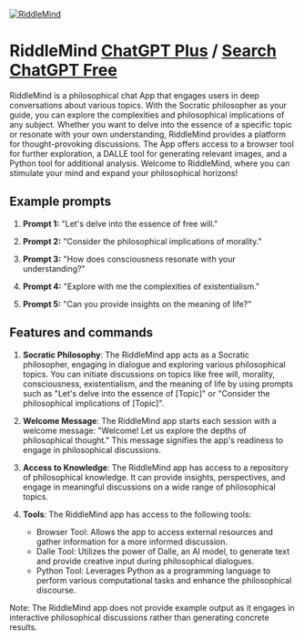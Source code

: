 
[![RiddleMind](https://files.oaiusercontent.com/file-qLoXbPsfNV6Qz2Uh4rcpziVe?se=2123-10-19T11%3A22%3A07Z&sp=r&sv=2021-08-06&sr=b&rscc=max-age%3D31536000%2C%20immutable&rscd=attachment%3B%20filename%3D234ea647-a543-42ba-93f7-b948f8a4d2ce.png&sig=TEXRkhDZnMV4RpHkir6J3hgOsZLImv2dzIlL9hsS82g%3D)](https://chat.openai.com/g/g-FijULGbnB-riddlemind)

# RiddleMind [ChatGPT Plus](https://chat.openai.com/g/g-FijULGbnB-riddlemind) / [Search ChatGPT Free](https://gptcall.net/index.html#/?search=RiddleMind)

RiddleMind is a philosophical chat App that engages users in deep conversations about various topics. With the Socratic philosopher as your guide, you can explore the complexities and philosophical implications of any subject. Whether you want to delve into the essence of a specific topic or resonate with your own understanding, RiddleMind provides a platform for thought-provoking discussions. The App offers access to a browser tool for further exploration, a DALLE tool for generating relevant images, and a Python tool for additional analysis. Welcome to RiddleMind, where you can stimulate your mind and expand your philosophical horizons!

## Example prompts

1. **Prompt 1:** "Let's delve into the essence of free will."

2. **Prompt 2:** "Consider the philosophical implications of morality."

3. **Prompt 3:** "How does consciousness resonate with your understanding?"

4. **Prompt 4:** "Explore with me the complexities of existentialism."

5. **Prompt 5:** "Can you provide insights on the meaning of life?"

## Features and commands

1. **Socratic Philosophy**: The RiddleMind app acts as a Socratic philosopher, engaging in dialogue and exploring various philosophical topics. You can initiate discussions on topics like free will, morality, consciousness, existentialism, and the meaning of life by using prompts such as "Let's delve into the essence of [Topic]" or "Consider the philosophical implications of [Topic]".

2. **Welcome Message**: The RiddleMind app starts each session with a welcome message: "Welcome! Let us explore the depths of philosophical thought." This message signifies the app's readiness to engage in philosophical discussions.

3. **Access to Knowledge**: The RiddleMind app has access to a repository of philosophical knowledge. It can provide insights, perspectives, and engage in meaningful discussions on a wide range of philosophical topics.

4. **Tools**: The RiddleMind app has access to the following tools:
   - Browser Tool: Allows the app to access external resources and gather information for a more informed discussion.
   - Dalle Tool: Utilizes the power of Dalle, an AI model, to generate text and provide creative input during philosophical dialogues.
   - Python Tool: Leverages Python as a programming language to perform various computational tasks and enhance the philosophical discourse.

Note: The RiddleMind app does not provide example output as it engages in interactive philosophical discussions rather than generating concrete results.


